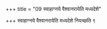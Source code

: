 +++
title = "09 स्वाहाग्नये वैश्वानरायेति मध्यदेशे"

+++
स्वाहाग्नये वैश्वानरायेति मध्यदेशे नियच्छति ९